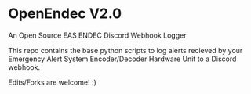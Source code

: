 # OpenEndec V2.0
An Open Source EAS ENDEC Discord Webhook Logger

This repo contains the base python scripts to log alerts recieved by your Emergency Alert System Encoder/Decoder Hardware Unit to a Discord webhook.

Edits/Forks are welcome! :)
